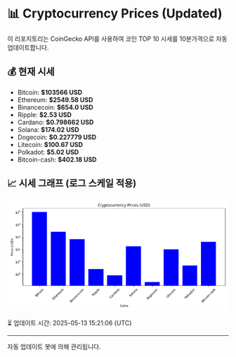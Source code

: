 
# 📊 Cryptocurrency Prices (Updated)

이 리포지토리는 CoinGecko API를 사용하여 코인 TOP 10 시세를 10분가격으로 자동 업데이트합니다.

## 💰 현재 시세
- Bitcoin: **$103566 USD**
- Ethereum: **$2549.58 USD**
- Binancecoin: **$654.0 USD**
- Ripple: **$2.53 USD**
- Cardano: **$0.798662 USD**
- Solana: **$174.02 USD**
- Dogecoin: **$0.227779 USD**
- Litecoin: **$100.67 USD**
- Polkadot: **$5.02 USD**
- Bitcoin-cash: **$402.18 USD**

## 📈 시세 그래프 (로그 스케일 적용)
![Crypto Prices](crypto_prices.png)

⏳ 업데이트 시간: 2025-05-13 15:21:06 (UTC)

---
자동 업데이트 봇에 의해 관리됩니다.
